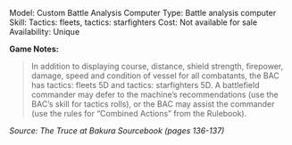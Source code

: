Model: Custom Battle Analysis Computer
Type: Battle analysis computer
Skill: Tactics: fleets, tactics: starfighters
Cost: Not available for sale
Availability: Unique

**Game Notes:**
> In addition to displaying course, distance, shield strength, firepower, damage, speed and condition of vessel for all combatants, the BAC has tactics: fleets 5D and tactics: starfighters 5D. A battlefield commander may defer to the machine’s recommendations (use the BAC’s skill for tactics rolls), or the BAC may assist the commander (use the rules for “Combined Actions” from the Rulebook).

*Source: The Truce at Bakura Sourcebook (pages 136-137)*